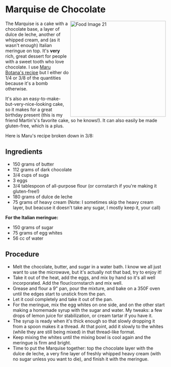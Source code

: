 # Marquise de Chocolate
<img src="Marquise.jpg" alt="Food Image 21" class="food-image"
align ="right"
width = "300"
height = "auto">

The Marquise is a cake with a chocolate base, a layer of dulce de leche, another of whipped cream, and (as it wasn't enough) Italian meringue on top. It's **very** rich, great dessert for people with a sweet tooth who love chocolate. I use [Maru Botana's recipe](https://www.marubotana.tv/recipe-items/marquise-de-chocolate/) but I either do 1/4 or 3/8 of the quantities because it's a bomb otherwise.

It's also an easy-to-make-but-very-nice-looking cake, so it makes for a great birthday present (this is my friend Martin's's favorite cake, so he knows!). It can also easily be made gluten-free, which is a plus. 

Here is Maru's recipe broken down in 3/8:

## Ingredients
- 150 grams of butter
- 112 grams of dark chocolate
- 3/4 cups of suga
- 3 eggs
- 3/4 tablespoon of all-purpose flour (or cornstarch if you're making it gluten-free!)
- 180 grams of dulce de leche
- 75 grams of heavy cream (Note: I sometimes skip the heavy cream layer, but beacuse it doesn't take any sugar, I mostly keep it, your call)

**For the Italian meringue:**
- 150 grams of sugar
- 75 grams of egg whites
- 56 cc of water

## Procedure
- Melt the chocolate, butter, and sugar in a water bath. I know we all just want to use the microwave, but it's actually not that bad, try to enjoy it!
- Take it out of the heat, add the eggs, and mix by hand so it's all well incorporated. Add the flour/cornstarch and mix well.
- Grease and flour a 9" pan, pour the mixture, and bake on a 350F oven until the edges start to unstick from the pan.
- Let it cool completely and take it out of the pan.
- For the meringue, mix the egg whites on one side, and on the other start making a homemade syrup with the sugar and water. My tweaks: a few drops of lemon juice for stabilization, or cream tartar if you have it.
- The syrup is ready when it's thick enough so that slowly dropping it from a spoon makes it a thread. At that point, add it slowly to the whites (while they are still being mixed) in that thread-like format.
- Keep mixing the whites until the mixing bowl is cool again and the meringue is firm and bright.
- Time to put the Marquise together: top the chocolate layer with the dulce de leche, a very fine layer of freshly whipped heavy cream (with no sugar unless you want to die), and finish it with the meringue.